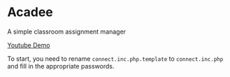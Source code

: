 Acadee
======

A simple classroom assignment manager

[Youtube Demo](https://www.youtube.com/watch?v=HL9exIwXvM0)

To start, you need to rename `connect.inc.php.template` to `connect.inc.php` and fill in the appropriate passwords.